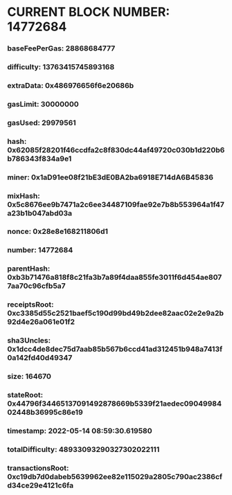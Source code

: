 # CURRENT BLOCK NUMBER: 14772684

### baseFeePerGas: 28868684777
### difficulty: 13763415745893168
### extraData: 0x486976656f6e20686b
### gasLimit: 30000000
### gasUsed: 29979561
### hash: 0x62085f28201f46ccdfa2c8f830dc44af49720c030b1d220b6b786343f834a9e1
### miner: 0x1aD91ee08f21bE3dE0BA2ba6918E714dA6B45836
### mixHash: 0x5c8676ee9b7471a2c6ee34487109fae92e7b8b553964a1f47a23b1b047abd03a
### nonce: 0x28e8e168211806d1
### number: 14772684
### parentHash: 0xb3b71476a818f8c21fa3b7a89f4daa855fe3011f6d454ae8077aa70c96cfb5a7
### receiptsRoot: 0xc3385d55c2521baef5c190d99bd49b2dee82aac02e2e9a2b92d4e26a061e01f2
### sha3Uncles: 0x1dcc4de8dec75d7aab85b567b6ccd41ad312451b948a7413f0a142fd40d49347
### size: 164670
### stateRoot: 0x44796f34465137091492878669b5339f21aedec0904998402448b36995c86e19
### timestamp: 2022-05-14 08:59:30.619580
### totalDifficulty: 48933093290327302022111
### transactionsRoot: 0xc19db7d0dabeb5639962ee82e115029a2805c790ac2386cfd34ce29e4121c6fa
